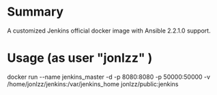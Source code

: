 # Summary
A customized Jenkins official docker image with Ansible 2.2.1.0 support.

# Usage (as user "jonlzz" )
docker run --name jenkins_master -d -p 8080:8080 -p 50000:50000 -v /home/jonlzz/jenkins:/var/jenkins_home jonlzz/public:jenkins
